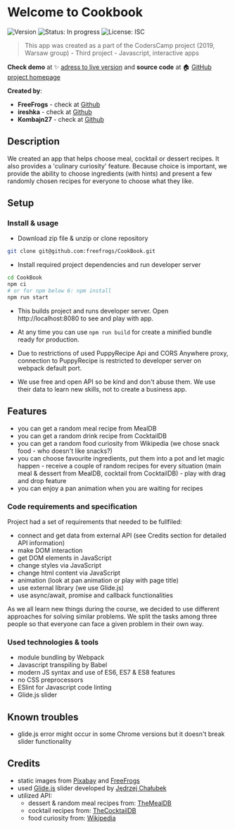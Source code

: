 # Welcome to Cookbook
![Version](https://img.shields.io/badge/version-1.0.0-blue.svg?cacheSeconds=2592000)
![Status: In progress](https://img.shields.io/badge/status-in%20progress-blueViolet)
![License: ISC](https://img.shields.io/badge/License-ISC-yellow.svg)

> This app was created as a part of the CodersCamp project (2019, Warsaw group) - Third project - Javascript, interactive apps

**Check demo** at ✨ [adress to live version](https://freefrogs.github.io/CookBook/) and **source code** at 🏠 [GitHub project homepage](https://github.com/dobrzyckahanna/CookBook)

**Created by**:
* **FreeFrogs** - check at [Github](https://github.com/freefrogs)
* **ireshka** - check at [Github](https://github.com/ireshka)
* **Kombajn27** - check at [Github](https://github.com/Kombajn27)

## Description

We created an app that helps choose meal, cocktail or dessert recipes. It also provides a 'culinary curiosity' feature. Because choice is important, we provide the ability to choose ingredients (with hints) and present a few randomly chosen recipes for everyone to choose what they like.

## Setup

### Install & usage
* Download zip file & unzip or clone repository 
```bash
git clone git@github.com:freefrogs/CookBook.git
```
* Install required project dependencies and run developer server
```bash
cd CookBook
npm ci
# or for npm below 6: npm install
npm run start
```
* This builds project and runs developer server. Open http://localhost:8080 to see and play with app.

* At any time you can use `npm run build` for create a minified bundle ready for production.
  
* Due to restrictions of used PuppyRecipe Api and CORS Anywhere proxy, connection to PuppyRecipe is restricted to developer server on webpack default port.

* We use free and open API so be kind and don't abuse them. We use their data to learn new skills, not to create a business app.

## Features
- you can get a random meal recipe from MealDB
- you can get a random drink recipe from CocktailDB
- you can get a random food curiosity from Wikipedia (we chose snack food - who doesn't like snacks?)
- you can choose favourite ingredients, put them into a pot and let magic happen - receive a couple of random recipes for every situation (main meal & dessert from MealDB, cocktail from CocktailDB) - play with drag and drop feature
- you can enjoy a pan animation when you are waiting for recipes

### Code requirements and specification
Project had a set of requirements that needed to be fullfiled:
- connect and get data from external API (see Credits section for detailed API information)
- make DOM interaction
- get DOM elements in JavaScript
- change styles via JavaScript
- change html content via JavaScript
- animation (look at pan animation or play with page title)
- use external library (we use Glide.js)
- use async/await, promise and callback functionalities

As we all learn new things during the course, we decided to use different approaches for solving similar problems. We split the tasks among three people so that everyone can face a given problem in their own way.

### Used technologies & tools
* module bundling by Webpack
* Javascript transpiling by Babel
* modern JS syntax and use of ES6, ES7 & ES8 features
* no CSS preprocessors
* ESlint for Javascript code linting
* Glide.js slider

## Known troubles
- glide.js error might occur in some Chrome versions but it doesn't break slider functionality

## Credits
* static images from [Pixabay](https://pixabay.com) and [FreeFrogs](https://github.com/freefrogs)
* used [Glide.js](https://glidejs.com/) slider developed by [Jędrzej Chałubek](https://github.com/jedrzejchalubek)
* utilized API:
  * dessert & random meal recipes from: [TheMealDB](https://www.themealdb.com/)
  * cocktail recipes from: [TheCocktailDB](https://www.themealdb.com/)
  * food curiosity from: [Wikipedia](https://en.wikipedia.org/)